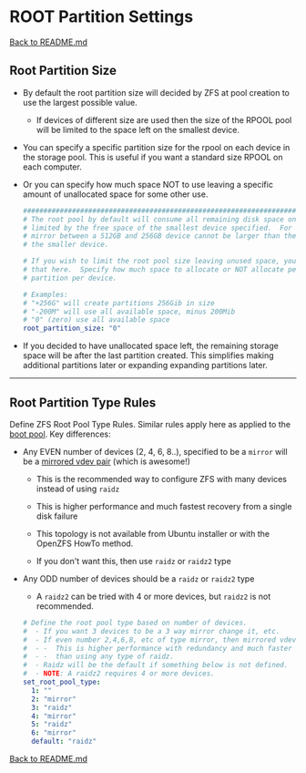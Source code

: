 # ROOT Partition Settings

[Back to README.md](../README.md)

## Root Partition Size

* By default the root partition size will decided by ZFS at pool creation to use the largest possible value.  
  * If devices of different size are used then the size of the RPOOL pool will be limited to the space left on the smallest device.
* You can specify a specific partition size for the rpool on each device in the storage pool. This is useful if you want a standard size RPOOL on each computer.
* Or you can specify how much space NOT to use leaving a specific amount of unallocated space for some other use.

  ```yaml
  ###############################################################################
  # The root pool by default will consume all remaining disk space on the devices
  # limited by the free space of the smallest device specified.  For example a
  # mirror between a 512GB and 256GB device cannot be larger than the capacity of
  # the smaller device.

  # If you wish to limit the root pool size leaving unused space, you can define
  # that here.  Specify how much space to allocate or NOT allocate per root pool
  # partition per device.

  # Examples:
  # "+256G" will create partitions 256Gib in size
  # "-200M" will use all available space, minus 200Mib
  # "0" (zero) use all available space
  root_partition_size: "0"
  ```

* If you decided to have unallocated space left, the remaining storage space will be after the last partition created. This simplifies making additional partitions later or expanding expanding partitions later.

---

## Root Partition Type Rules

Define ZFS Root Pool Type Rules. Similar rules apply here as applied to the [boot pool](boot-partition-settings.md). Key differences:

* Any EVEN number of devices (2, 4, 6, 8..), specified to be a `mirror` will be a [mirrored vdev pair](root-pools-multi-mirrored-vdevs.md) (which is awesome!)
  * This is the recommended way to configure ZFS with many devices instead of using `raidz`
  * This is higher performance and much fastest recovery from a single disk failure
  * This topology is not available from Ubuntu installer or with the OpenZFS HowTo method.

  * If you don't want this, then use `raidz` or `raidz2` type
* Any ODD number of devices should be a `raidz` or `raidz2` type
  * A `raidz2` can be tried with 4 or more devices, but `raidz2` is not recommended.

  ```yaml
  # Define the root pool type based on number of devices.
  #  - If you want 3 devices to be a 3 way mirror change it, etc.
  #  - If even number 2,4,6,8, etc of type mirror, then mirrored vdevs will be used.
  #  - -  This is higher performance with redundancy and much faster resilver times
  #  - -  than using any type of raidz.
  #  - Raidz will be the default if something below is not defined.
  #  - NOTE: A raidz2 requires 4 or more devices.
  set_root_pool_type:
    1: ""
    2: "mirror"
    3: "raidz"
    4: "mirror"
    5: "raidz"
    6: "mirror"
    default: "raidz"
  ```

[Back to README.md](../README.md)
